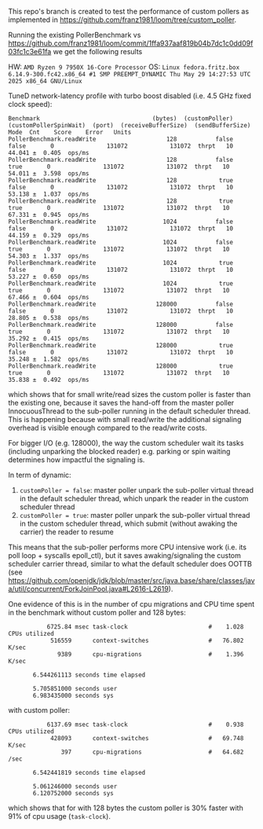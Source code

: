 This repo's branch is created to test the performance of custom pollers as implemented in https://github.com/franz1981/loom/tree/custom_poller.

Running the existing PollerBenchmark vs https://github.com/franz1981/loom/commit/1ffa937aaf819b04b7dc1c0dd09f03fc1c3e61fa we get the following results

HW: `AMD Ryzen 9 7950X 16-Core Processor` 
OS: `Linux fedora.fritz.box 6.14.9-300.fc42.x86_64 #1 SMP PREEMPT_DYNAMIC Thu May 29 14:27:53 UTC 2025 x86_64 GNU/Linux`

TuneD network-latency profile with turbo boost disabled (i.e. 4.5 GHz fixed clock speed):
```
Benchmark                                (bytes)  (customPoller)  (customPollerSpinWait)  (port)  (receiveBufferSize)  (sendBufferSize)   Mode  Cnt    Score    Error   Units
PollerBenchmark.readWrite                    128           false                   false       0               131072            131072  thrpt   10   44.041 ±  0.405  ops/ms
PollerBenchmark.readWrite                    128           false                    true       0               131072            131072  thrpt   10   54.011 ±  3.598  ops/ms
PollerBenchmark.readWrite                    128            true                   false       0               131072            131072  thrpt   10   53.138 ±  1.037  ops/ms
PollerBenchmark.readWrite                    128            true                    true       0               131072            131072  thrpt   10   67.331 ±  0.945  ops/ms
PollerBenchmark.readWrite                   1024           false                   false       0               131072            131072  thrpt   10   44.159 ±  0.329  ops/ms
PollerBenchmark.readWrite                   1024           false                    true       0               131072            131072  thrpt   10   54.303 ±  1.337  ops/ms
PollerBenchmark.readWrite                   1024            true                   false       0               131072            131072  thrpt   10   53.227 ±  0.650  ops/ms
PollerBenchmark.readWrite                   1024            true                    true       0               131072            131072  thrpt   10   67.466 ±  0.604  ops/ms
PollerBenchmark.readWrite                 128000           false                   false       0               131072            131072  thrpt   10   28.805 ±  0.538  ops/ms
PollerBenchmark.readWrite                 128000           false                    true       0               131072            131072  thrpt   10   35.292 ±  0.415  ops/ms
PollerBenchmark.readWrite                 128000            true                   false       0               131072            131072  thrpt   10   35.248 ±  1.582  ops/ms
PollerBenchmark.readWrite                 128000            true                    true       0               131072            131072  thrpt   10   35.838 ±  0.492  ops/ms
```
which shows that for small write/read sizes the custom poller is faster than the existing one, because it saves the hand-off from the master poller InnocuousThread to the sub-poller running in the default scheduler thread.
This is happening because with small read/write the additional signaling overhead is visible enough compared to the read/write costs.

For bigger I/O (e.g. 128000), the way the custom scheduler wait its tasks (including unparking the blocked reader) e.g. parking or spin waiting determines how impactful the signaling is.

In term of dynamic:
1. `customPoller = false`: master poller unpark the sub-poller virtual thread in the default scheduler thread, which unpark the reader in the custom scheduler thread
2. `customPoller = true`: master poller unpark the sub-poller virtual thread in the custom scheduler thread, which submit (without awaking the carrier) the reader to resume

This means that the sub-poller performs more CPU intensive work (i.e. its poll loop + syscalls epoll_ctl), but it saves awaking/signaling the custom scheduler carrier thread, similar to what
the default scheduler does OOTTB (see https://github.com/openjdk/jdk/blob/master/src/java.base/share/classes/java/util/concurrent/ForkJoinPool.java#L2616-L2619).

One evidence of this is in the number of cpu migrations and CPU time spent in the benchmark without custom poller and 128 bytes:
```
           6725.84 msec task-clock                       #    1.028 CPUs utilized             
            516559      context-switches                 #   76.802 K/sec                     
              9389      cpu-migrations                   #    1.396 K/sec                     

       6.544261113 seconds time elapsed

       5.705851000 seconds user
       6.983435000 seconds sys
```
with custom poller:
```
           6137.69 msec task-clock                       #    0.938 CPUs utilized             
            428093      context-switches                 #   69.748 K/sec                     
               397      cpu-migrations                   #   64.682 /sec 

       6.542441819 seconds time elapsed

       5.061246000 seconds user
       6.120752000 seconds sys
```
which shows that for with 128 bytes the custom poller is 30% faster with 91% of cpu usage (`task-clock`).
